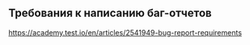 ## Требования к написанию баг-отчетов
https://academy.test.io/en/articles/2541949-bug-report-requirements 

